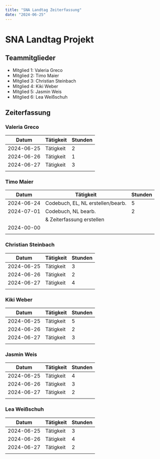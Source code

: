 ```yaml
---
title: "SNA Landtag Zeiterfassung"
date: "2024-06-25"
---
```


# SNA Landtag Projekt

## Teammitglieder
- Mitglied 1: Valeria Greco
- Mitglied 2: Timo Maier
- Mitglied 3: Christian Steinbach
- Mitglied 4: Kiki Weber
- Mitglied 5: Jasmin Weis
- Mitglied 6: Lea Weißschuh

## Zeiterfassung

### Valeria Greco
| Datum       | Tätigkeit                          | Stunden  |
|-------------|------------------------------------|----------|
| 2024-06-25  | Tätigkeit                          | 2        |
| 2024-06-26  | Tätigkeit                          | 1        |
| 2024-06-27  | Tätigkeit                          | 3        |
|             |                                    |          |

### Timo Maier
| Datum       | Tätigkeit                          | Stunden  |
|-------------|------------------------------------|----------|
| 2024-06-24  | Codebuch, EL, NL erstellen/bearb.  | 5        |
| 2024-07-01  | Codebuch, NL bearb.                | 2        |
|             | & Zeiterfassung erstellen          |          |
| 2024-00-00  |                                    |          |
|             |                                    |          |

### Christian Steinbach
| Datum       | Tätigkeit                          | Stunden  |
|-------------|------------------------------------|----------|
| 2024-06-25  | Tätigkeit                          | 3        |
| 2024-06-26  | Tätigkeit                          | 2        |
| 2024-06-27  | Tätigkeit                          | 4        |
|             |                                    |          |

### Kiki Weber
| Datum       | Tätigkeit                          | Stunden  |
|-------------|------------------------------------|----------|
| 2024-06-25  | Tätigkeit                          | 5        |
| 2024-06-26  | Tätigkeit                          | 2        |
| 2024-06-27  | Tätigkeit                          | 3        |
|             |                                    |          |

### Jasmin Weis
| Datum       | Tätigkeit                          | Stunden  |
|-------------|------------------------------------|----------|
| 2024-06-25  | Tätigkeit                          | 4        |
| 2024-06-26  | Tätigkeit                          | 3        |
| 2024-06-27  | Tätigkeit                          | 2        |
|             |                                    |          |

### Lea Weißschuh
| Datum       | Tätigkeit                          | Stunden  |
|-------------|------------------------------------|----------|
| 2024-06-25  | Tätigkeit                          | 3        |
| 2024-06-26  | Tätigkeit                          | 4        |
| 2024-06-27  | Tätigkeit                          | 2        |
|             |                                    |          |
